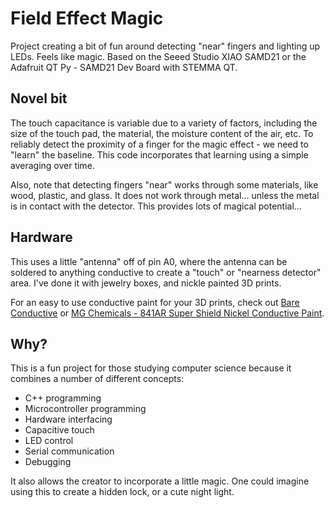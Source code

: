# Field Effect Magic

Project creating a bit of fun around detecting "near" fingers and lighting up LEDs. Feels like magic.
Based on the Seeed Studio XIAO SAMD21 or the Adafruit QT Py - SAMD21 Dev Board with STEMMA QT.

## Novel bit

The touch capacitance is variable due to a variety of factors, including the size of the touch pad, the material, the moisture content of the air, etc. To reliably detect the proximity of a finger for the magic effect - we need to "learn" the baseline. This code incorporates that learning using a simple averaging over time.

Also, note that detecting fingers "near" works through some materials, like wood, plastic, and glass. It does not work through metal... unless the metal is in contact with the detector. This provides lots of magical potential...

## Hardware

This uses a little "antenna" off of pin A0, where the antenna can be soldered to anything conductive to create a "touch" or "nearness detector" area. I've done it with jewelry boxes, and nickle painted 3D prints.

For an easy to use conductive paint for your 3D prints, check out [Bare Conductive](https://www.bareconductive.com/) or [MG Chemicals - 841AR Super Shield Nickel Conductive Paint](https://www.amazon.com/MG-Chemicals-Conductive-Coating-Aerosol/dp/B01N3AWGNX).

## Why?

This is a fun project for those studying computer science because it combines a number of different concepts:

- C++ programming
- Microcontroller programming
- Hardware interfacing
- Capacitive touch
- LED control
- Serial communication
- Debugging

It also allows the creator to incorporate a little magic. One could imagine using this to create a hidden lock, or a cute night light.
